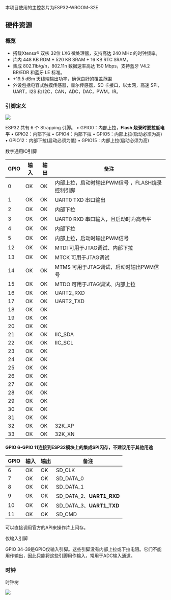本项目使用的主控芯片为ESP32-WROOM-32E

## 硬件资源

### 概览

- 搭载Xtensa® 双核 32位 LX6 微处理器，支持高达 240 MHz 的时钟频率。
- 片内 448 KB ROM + 520 KB SRAM + 16 KB RTC SRAM。
- 集成 802.11b/g/n，802.11n 数据速率高达 150 Mbps，支持蓝牙 V4.2 BR/EDR 和蓝牙 LE 标准。
- +19.5 dBm 天线端输出功率，确保良好的覆盖范围
- 外设包括电容式触摸传感器，霍尔传感器，SD 卡接口，以太网，高速 SPI，UART，I2S 和 I2C，CAN，ADC，DAC，PWM，IR。

### 引脚定义

![](https://picbed-1312285733.cos.ap-beijing.myqcloud.com/img/202309142032413.webp)

ESP32 共有 6 个 Strapping 引脚。
• GPIO0：内部上拉，**Flash 烧录时要拉低电平**
• GPIO2：内部下拉
• GPIO4：内部下拉
• GPIO5：内部上拉(启动必须为高)
• GPIO12：内部下拉(启动必须为低)
• GPIO15：内部上拉(启动必须为高)

数字通用IO引脚

| GPIO | 输入 | 输出 | 备注                                            |
| ---- | ---- | ---- | ----------------------------------------------- |
| 0    | OK   | OK   | 内部上拉，启动时输出PWM信号 ，FLASH烧录控制引脚 |
| 1    | OK   | OK   | UART0 TXD 串口输出                              |
| 2    | OK   | OK   | 内部下拉                                        |
| 3    | OK   | OK   | UART0 RXD 串口输入，且启动时为高电平            |
| 4    | OK   | OK   | 内部下拉                                        |
| 5    | OK   | OK   | 内部上拉，启动时输出PWM信号                     |
| 12   | OK   | OK   | MTDI 可用于JTAG调试、内部下拉                   |
| 13   | OK   | OK   | MTCK 可用于JTAG调试                             |
| 14   | OK   | OK   | MTMS 可用于JTAG调试，启动时输出PWM信号          |
| 15   | OK   | OK   | MTDO 可用于JTAG调试、内部上拉                   |
| 16   | OK   | OK   | UART2_RXD                                       |
| 17   | OK   | OK   | UART2_TXD                                       |
| 18   | OK   | OK   |                                                 |
| 19   | OK   | OK   |                                                 |
| 20   | OK   | OK   |                                                 |
| 21   | OK   | OK   | IIC_SDA                                         |
| 22   | OK   | OK   | IIC_SCL                                         |
| 23   | OK   | OK   |                                                 |
| 24   | OK   | OK   |                                                 |
| 25   | OK   | OK   |                                                 |
| 26   | OK   | OK   |                                                 |
| 27   | OK   | OK   |                                                 |
| 28   | OK   | OK   |                                                 |
| 29   | OK   | OK   |                                                 |
| 30   | OK   | OK   |                                                 |
| 31   | OK   | OK   |                                                 |
| 32   | OK   | OK   | 32K_XP                                          |
| 33   | OK   | OK   | 32K_XN                                          |

**GPIO 6-GPIO 11连接到ESP32模块上的集成SPI闪存，不建议用于其他用途**

| GPIO | 输入 | 输出 | 备注                     |
| ---- | ---- | ---- | ------------------------ |
| 6    | OK   | OK   | SD_CLK                   |
| 7    | OK   | OK   | SD_DATA_0                |
| 8    | OK   | OK   | SD_DATA_1                |
| 9    | OK   | OK   | SD_DATA_2、**UART1_RXD** |
| 10   | OK   | OK   | SD_DATA_3、**UART1_TXD** |
| 11   | OK   | OK   | SD_CMD                   |

可以直接调用官方的API来操作片上闪存。

仅输入引脚

GPIO 34-39是GPIO仅输入引脚。这些引脚没有内部上拉或下拉电阻。它们不能用作输出，因此只能将这些引脚用作输入，常用于ADC输入通道。

### 时钟

时钟树

![](https://picbed-1312285733.cos.ap-beijing.myqcloud.com/img/202309142127308.webp)